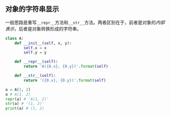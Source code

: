 
## 对象的字符串显示

一般思路是重写`__repr__`方法和`__str__`方法。两者区别在于，前者是对象的*内部表示*，后者是对象转换形成的字符串。

```python
class A:
	def __init__(self, x, y):
		self.x = x
		self.y = y

	def __repr__(self):
		return 'A({0.x}, {0.y})'.format(self)

	def __str__(self):
		return '({0.x}, {0.y})'.format(self)

a = A(1, 2)
a # A(1, 2)
repr(a) # 'A(1, 2)'
str(a) # '(1, 2)'
print(a) # (1, 2)
```
